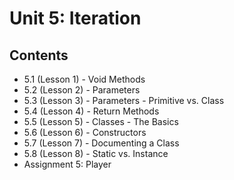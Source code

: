 # Unit 5: Iteration

## Contents
- 5.1 (Lesson 1) - Void Methods
- 5.2 (Lesson 2) - Parameters
- 5.3 (Lesson 3) - Parameters - Primitive vs. Class
- 5.4 (Lesson 4) - Return Methods
- 5.5 (Lesson 5) - Classes - The Basics
- 5.6 (Lesson 6) - Constructors
- 5.7 (Lesson 7) - Documenting a Class
- 5.8 (Lesson 8) - Static vs. Instance
- Assignment 5: Player
